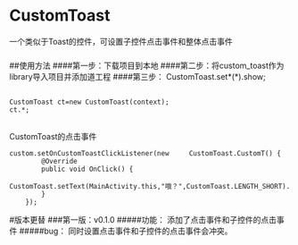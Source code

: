 # CustomToast
一个类似于Toast的控件，可设置子控件点击事件和整体点击事件
###
##使用方法
####第一步：下载项目到本地
####第二步：将custom_toast作为library导入项目并添加道工程
####第三步：
    CustomToast.set*(*).show;
##
    CustomToast ct=new CustomToast(context);
    ct.*;
##
CustomToast的点击事件

    custom.setOnCustomToastClickListener(new     CustomToast.CustomT() {
            @Override
            public void OnClick() {
                CustomToast.setText(MainActivity.this,"哦？",CustomToast.LENGTH_SHORT).show();
            }
        });
#版本更替
###第一版：v0.1.0
#####功能：
添加了点击事件和子控件的点击事件
#####bug：
同时设置点击事件和子控件的点击事件会冲突。
